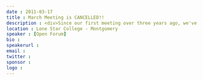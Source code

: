 ```yaml
---
date : 2011-03-17
title : March Meeting is CANCELLED!!
description : <div>Since our first meeting over three years ago, we've had an unbroken streak of monthly meetings unrivaled by any of our peers in the Houston .NET Community.</div><div><br /></div><div>Through births, deaths, job changes, last minute speaker cancellations, oh-no-I-forgot-to-order-pizza escapades, and even in the face of HURRICANE IKE, we have never lapsed in our mission to bring you free pizza, swag, and great speakers.</div><div><br /></div><div>Until this month, when we've been hit by a cosmic triple whammy: Spring break for most area schools, St. Patrick's Day, and Lone Star College is completely shut down for Spring Break</div><div><br /></div><div>We tried our best, but we can tell when the Universe is telling us to take a month off.</div><div><br /></div><div>If you can't go a month without pizza and a .NET talk, please visit our brethren at HDNUG for their meeting THIS THURSDAY, March 10.</div><div><br /></div><div>We look forward to seeing you next month on April 21, when the Universe will once again be nice to us.</div>
location : Lone Star College - Montgomery
speaker : [Open Forum]
bio : 
speakerurl : 
email : 
twitter : 
sponsor : 
logo : 
---
```

